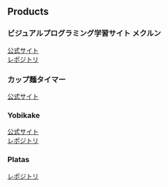 ## Products
### ビジュアルプログラミング学習サイト メクルン  
[公式サイト](https://mekurun.com/)  
[レポジトリ](https://github.com/Mekurun/mekurun.com)

### カップ麺タイマー  
[公式サイト](https://cupmenbot.nztm.io/)　　

### Yobikake  
[公式サイト](https://yobikake.com/)  
[レポジトリ](https://github.com/nztm/Yobikake)　　

### Platas  
[レポジトリ](https://github.com/nztm/Platas)
